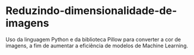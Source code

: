 # Reduzindo-dimensionalidade-de-imagens
Uso da linguagem Python e da biblioteca Pillow para converter a cor de imagens, a fim de aumentar a eficiência de modelos de Machine Learning.
